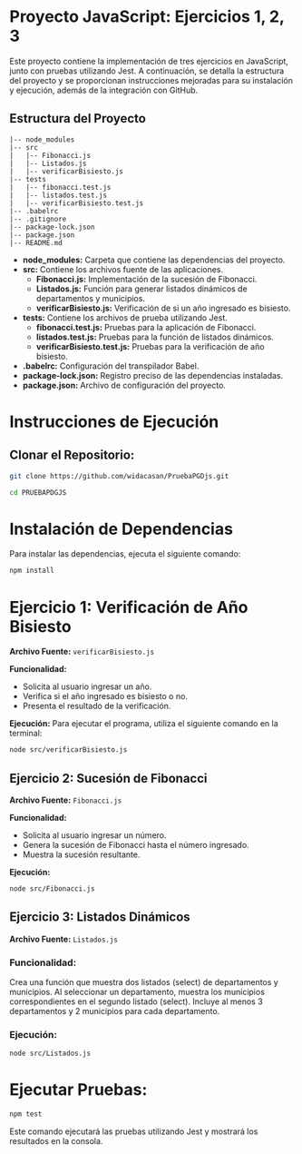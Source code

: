 # Proyecto JavaScript: Ejercicios 1, 2, 3

Este proyecto contiene la implementación de tres ejercicios en JavaScript, junto con pruebas utilizando Jest. A continuación, se detalla la estructura del proyecto y se proporcionan instrucciones mejoradas para su instalación y ejecución, además de la integración con GitHub.

## Estructura del Proyecto

```plaintext
|-- node_modules
|-- src
|   |-- Fibonacci.js
|   |-- Listados.js
|   |-- verificarBisiesto.js
|-- tests
|   |-- fibonacci.test.js
|   |-- listados.test.js
|   |-- verificarBisiesto.test.js
|-- .babelrc
|-- .gitignore
|-- package-lock.json
|-- package.json
|-- README.md
```

- **node_modules:** Carpeta que contiene las dependencias del proyecto.
- **src:** Contiene los archivos fuente de las aplicaciones.
  - **Fibonacci.js:** Implementación de la sucesión de Fibonacci.
  - **Listados.js:** Función para generar listados dinámicos de departamentos y municipios.
  - **verificarBisiesto.js:** Verificación de si un año ingresado es bisiesto.
- **tests:** Contiene los archivos de prueba utilizando Jest.
  - **fibonacci.test.js:** Pruebas para la aplicación de Fibonacci.
  - **listados.test.js:** Pruebas para la función de listados dinámicos.
  - **verificarBisiesto.test.js:** Pruebas para la verificación de año bisiesto.
- **.babelrc:** Configuración del transpilador Babel.
- **package-lock.json:** Registro preciso de las dependencias instaladas.
- **package.json:** Archivo de configuración del proyecto.

# Instrucciones de Ejecución

## Clonar el Repositorio:

```bash
git clone https://github.com/widacasan/PruebaPGDjs.git

cd PRUEBAPDGJS
```
# Instalación de Dependencias

Para instalar las dependencias, ejecuta el siguiente comando:

```bash
npm install
```
# Ejercicio 1: Verificación de Año Bisiesto

**Archivo Fuente:** `verificarBisiesto.js`

**Funcionalidad:**
- Solicita al usuario ingresar un año.
- Verifica si el año ingresado es bisiesto o no.
- Presenta el resultado de la verificación.

**Ejecución:**
Para ejecutar el programa, utiliza el siguiente comando en la terminal:

```bash
node src/verificarBisiesto.js
```
## Ejercicio 2: Sucesión de Fibonacci

**Archivo Fuente:** `Fibonacci.js`

**Funcionalidad:**
- Solicita al usuario ingresar un número.
- Genera la sucesión de Fibonacci hasta el número ingresado.
- Muestra la sucesión resultante.

**Ejecución:**
```bash
node src/Fibonacci.js
```
## Ejercicio 3: Listados Dinámicos

**Archivo Fuente:** `Listados.js`

### Funcionalidad:
Crea una función que muestra dos listados (select) de departamentos y municipios. Al seleccionar un departamento, muestra los municipios correspondientes en el segundo listado (select). Incluye al menos 3 departamentos y 2 municipios para cada departamento.

### Ejecución:
```bash
node src/Listados.js
```

# Ejecutar Pruebas:

```bash
npm test
```
Este comando ejecutará las pruebas utilizando Jest y mostrará los resultados en la consola.

